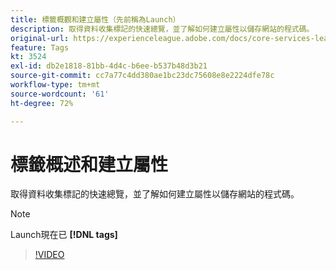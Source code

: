 ```yaml
---
title: 標籤概觀和建立屬性（先前稱為Launch）
description: 取得資料收集標記的快速總覽，並了解如何建立屬性以儲存網站的程式碼。
original-url: https://experienceleague.adobe.com/docs/core-services-learn/tutorials/launch-web/launch-overview-and-creating-properties.html
feature: Tags
kt: 3524
exl-id: db2e1818-81bb-4d4c-b6ee-b537b48d3b21
source-git-commit: cc7a77c4dd380ae1bc23dc75608e8e2224dfe78c
workflow-type: tm+mt
source-wordcount: '61'
ht-degree: 72%

---
```


# 標籤概述和建立屬性

取得資料收集標記的快速總覽，並了解如何建立屬性以儲存網站的程式碼。

>[!NOTE]
>
> Launch現在已 **[!DNL tags]**

>[!VIDEO](https://video.tv.adobe.com/v/28727/?quality=12&learn=on)
